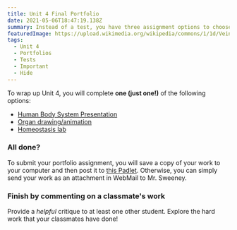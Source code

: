 ```yaml
---
title: Unit 4 Final Portfolio
date: 2021-05-06T18:47:19.138Z
summary: Instead of a test, you have three assignment options to choose from.
featuredImage: https://upload.wikimedia.org/wikipedia/commons/1/1d/Vein_art_near.png
tags:
  - Unit 4
  - Portfolios
  - Tests
  - Important
  - Hide
---
```

To wrap up Unit 4, you will complete **one (just one!)** of the following options:

* [Human Body System Presentation]()
* [Organ drawing/animation]()
* [Homeostasis lab]()

### All done?

To submit your portfolio assignment, you will save a copy of your work to your computer and then post it to [this Padlet](https://padlet.com/MNCA/8wq4rltpuqstfxfl). Otherwise, you can simply send your work as an attachment in WebMail to Mr. Sweeney.

### Finish by commenting on a classmate's work

Provide a *helpful* critique to at least one other student. Explore the hard work that your classmates have done!